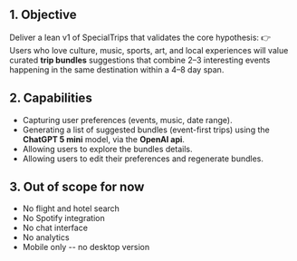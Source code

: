 ## 1. Objective

Deliver a lean v1 of SpecialTrips that validates the core hypothesis:
👉 Users who love culture, music, sports, art, and local experiences will value curated **trip bundles** suggestions that combine 2–3 interesting events happening in the same destination within a 4–8 day span.

## 2. Capabilities
- Capturing user preferences (events, music, date range).
- Generating a list of suggested bundles (event-first trips) using the **ChatGPT 5 mini** model, via the **OpenAI api**.
- Allowing users to explore the bundles details.
- Allowing users to edit their preferences and regenerate bundles.

## 3. Out of scope for now
- No flight and hotel search
- No Spotify integration
- No chat interface
- No analytics
- Mobile only -- no desktop version